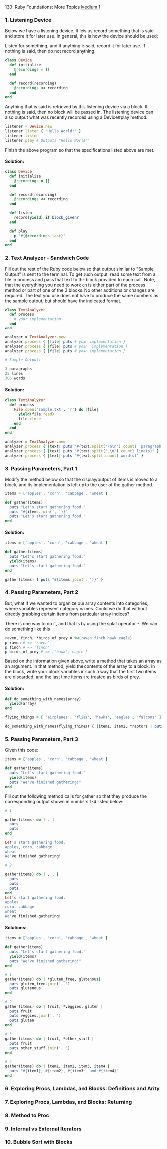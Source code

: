 130: Ruby Foundations: More Topics
[Medium 1](https://launchschool.com/exercise_sets/f3f8b728)

### 1. Listening Device

Below we have a listening device. It lets us record something that is said and store it for later use. In general, this is how the device should be used:

Listen for something, and if anything is said, record it for later use. If nothing is said, then do not record anything.

```ruby
class Device
  def initialize
    @recordings = []
  end

  def record(recording)
    @recordings << recording
  end
end
```

Anything that is said is retrieved by this listening device via a block. If nothing is said, then no block will be passed in. The listening device can also output what was recently recorded using a Device#play method.

```ruby
listener = Device.new
listener.listen { "Hello World!" }
listener.listen
listener.play # Outputs "Hello World!"
```

Finish the above program so that the specifications listed above are met.

#### Solution:

```ruby
class Device
  def initialize
    @recordings = []
  end

  def record(recording)
    @recordings << recording
  end

  def listen
    record(yield) if block_given?
  end

  def play
    p "#{@recordings.last}"
  end
end
```

### 2. Text Analyzer - Sandwich Code

Fill out the rest of the Ruby code below so that output similar to "Sample Output" is sent to the terminal. To get such output, read some text from a file in process and pass that text to the block provided to each call. Note, that the everything you need to work on is either part of the process method or part of one of the 3 blocks. No other additions or changes are required. The text you use does not have to produce the same numbers as the sample output, but should have the indicated format.

```ruby
class TextAnalyzer
  def process
    # your implementation
  end
end

analyzer = TextAnalyzer.new
analyzer.process { |file| puts # your implementation }
analyzer.process { |file| puts # your  implementation }
analyzer.process { |file| puts # your implementation }

# Sample Output:

3 paragraphs
25 lines
306 words
```

#### Solution:

```ruby
class TextAnalyzer
  def process
    File.open('sample.txt', 'r') do |file|
      yield(file.read)
      file.close
    end
  end
end

analyzer = TextAnalyzer.new
analyzer.process { |text| puts "#{text.split("\n\n").count}  paragraph(s)" }
analyzer.process { |text| puts "#{text.split(".\n").count} line(s)" }
analyzer.process { |text| puts "#{text.split.count} word(s)" }
```

### 3. Passing Parameters, Part 1

Modify the method below so that the display/output of items is moved to a block, and its implementation is left up to the user of the gather method.

```ruby
items = ['apples', 'corn', 'cabbage', 'wheat']

def gather(items)
  puts "Let's start gathering food."
  puts "#{items.join(', ')}"
  puts "Let's start gathering food."
end
```

#### Solution:

```ruby
items = ['apples', 'corn', 'cabbage', 'wheat']

def gather(items)
  puts "Let's start gathering food."
  yield(items)
  puts "Let's start gathering food."
end

gather(items) { puts "#{items.join(', ')}" }
```

### 4. Passing Parameters, Part 2

But, what if we wanted to organize our array contents into categories, where variables represent category names. Could we do that without directly grabbing certain items from particular array indices?

There is one way to do it, and that is by using the splat operator `*`. We can do something like this

```ruby
raven, finch, *birds_of_prey = %w(raven finch hawk eagle)
p raven # => 'raven'
p finch # => 'finch'
p birds_of_prey # => ['hawk','eagle']
```

Based on the information given above, write a method that takes an array as an argument. In that method, yield the contents of the array to a block. In the block, write your block variables in such a way that the first two items are discarded, and the last time items are treated as birds of prey.

#### Solution:

```ruby
def do_something_with_names(array)
  yield(array)
end

flying_things = [ 'airplanes', 'flies', 'hawks', 'eagles', 'falcons' ]

do_something_with_names(flying_things) { |item1, item2, *raptors | puts "#{raptors}" }
```


### 5. Passing Parameters, Part 3

Given this code:

```ruby
items = ['apples', 'corn', 'cabbage', 'wheat']

def gather(items)
  puts "Let's start gathering food."
  yield(items)
  puts "We've finished gathering!"
end
```

Fill out the following method calls for gather so that they produce the corresponding output shown in numbers 1-4 listed below:

```ruby
# 1

gather(items) do | , |
  puts
  puts
end

Let's start gathering food.
apples, corn, cabbage
wheat
We've finished gathering!

# 2

gather(items) do | , , |
  puts
  puts
  puts
end
Let's start gathering food.
apples
corn, cabbage
wheat
We've finished gathering!

```

#### Solutions:

```ruby
items = ['apples', 'corn', 'cabbage', 'wheat']

def gather(items)
  puts "Let's start gathering food."
  yield(items)
  puts "We've finished gathering!"
end

# 1
gather(items) do | *gluten_free, glutenous|
  puts gluten_free.join(', ')
  puts glutenous
end

# 2
gather(items) do | fruit, *veggies, gluten |
  puts fruit
  puts veggies.join(', ')
  puts gluten
end

# 3
gather(items) do | fruit, *other_stuff |
  puts fruit
  puts other_stuff.join(', ')
end

# 4
gather(items) do | item1, item2, item3, item4 |
  puts "#{item1}, #{item2}, #{item3}, and #{item4}"
end
```

### 6. Exploring Procs, Lambdas, and Blocks: Definitions and Arity


### 7. Exploring Procs, Lambdas, and Blocks: Returning


### 8. Method to Proc


### 9. Internal vs External Iterators


### 10. Bubble Sort with Blocks
